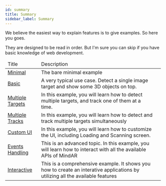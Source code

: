 ```yaml
---
id: summary 
title: Summary
sidebar_label: Summary
---
```


We believe the easiest way to explain features is to give examples. So here you goes.

They are designed to be read in order. But I'm sure you can skip if you have basic knowledge of web development.

<table>
  <thead>
    <tr>
      <td>Title</td>
      <td>Description</td>
    </tr>
  </thead>
  <tbody>
    <tr>
      <td><a href="./minimal">Minimal</a></td>
      <td>The bare minimal example</td>
    </tr>
    <tr>
      <td><a href="./basic">Basic</a></td>
      <td>A very typical use case. Detect a single image target and show some 3D objects on top.</td>
    </tr>
    <tr>
      <td><a href="./multi-targets">Multiple Targets</a></td>
      <td>In this example, you will learn how to detect multiple targets, and track one of them at a time.</td>
    </tr>
    <tr>
      <td><a href="./multi-tracks">Multiple Tracks</a></td>
      <td>In this example, you will learn how to detect and track multiple targets simultaneously</td>
    </tr>
    <tr>
      <td><a href="./custom-ui">Custom UI</a></td>
      <td>In this example, you will learn how to customize the UI, including Loading and Scanning screen.</td>
    </tr>
    <tr>
      <td><a href="./events">Events Handling</a></td>
      <td>This is an advanced topic. In this example, you will learn how to interact with all the available APIs of MindAR</td>
    </tr>
    <tr>
      <td><a href="./interative">Interactive</a></td>
      <td>This is a comprehensive example. It shows you how to create an interative applications by utilizing all the available features</td>
      <td></td>
    </tr>
  </tbody>
</table>
